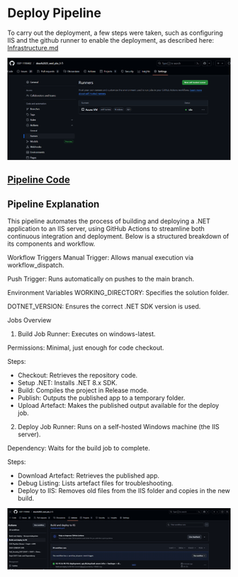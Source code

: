 # Deploy Pipeline

To carry out the deployment, a few steps were taken, such as configuring IIS and the github runner to enable the deployment, as described here:
[Infrastructure.md](../../Infrastructure/Infrastructure.md)


![github-runner-for-deploy.png](github-runner-for-deploy.png)

[Pipeline Code](https://github.com/ISEP-1190402/desofs2025_wed_pbs_3/blob/main/.github/workflows/deploytovmiis.yml)
---

## Pipeline Explanation

This pipeline automates the process of building and deploying a .NET application to an IIS server, using GitHub Actions to streamline both continuous integration and deployment. Below is a structured breakdown of its components and workflow.

Workflow Triggers
Manual Trigger: Allows manual execution via workflow_dispatch.

Push Trigger: Runs automatically on pushes to the main branch.

Environment Variables
WORKING_DIRECTORY: Specifies the solution folder.

DOTNET_VERSION: Ensures the correct .NET SDK version is used.

Jobs Overview
1. Build Job
   Runner: Executes on windows-latest.

Permissions: Minimal, just enough for code checkout.

Steps:

* Checkout: Retrieves the repository code.
* Setup .NET: Installs .NET 8.x SDK.
* Build: Compiles the project in Release mode.
* Publish: Outputs the published app to a temporary folder.
* Upload Artefact: Makes the published output available for the deploy job.

2. Deploy Job
   Runner: Runs on a self-hosted Windows machine (the IIS server).

Dependency: Waits for the build job to complete.

Steps:

* Download Artefact: Retrieves the published app.
* Debug Listing: Lists artefact files for troubleshooting.
* Deploy to IIS: Removes old files from the IIS folder and copies in the new build.

![Pipeline Execution.png](Pipeline%20Execution.png)